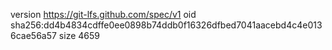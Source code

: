 version https://git-lfs.github.com/spec/v1
oid sha256:dd4b4834cdffe0ee0898b74ddb0f16326dfbed7041aacebd4c4e0136cae56a57
size 4659
